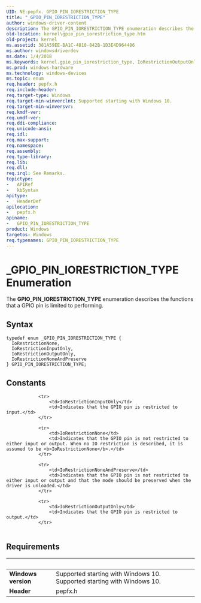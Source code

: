 ```yaml
---
UID: NE:pepfx._GPIO_PIN_IORESTRICTION_TYPE
title: "_GPIO_PIN_IORESTRICTION_TYPE"
author: windows-driver-content
description: The GPIO_PIN_IORESTRICTION_TYPE enumeration describes the functions that a GPIO pin is limited to performing.
old-location: kernel\gpio_pin_iorestriction_type.htm
old-project: kernel
ms.assetid: 381A59EE-BA1C-4810-842B-1D3E4D964486
ms.author: windowsdriverdev
ms.date: 1/4/2018
ms.keywords: kernel.gpio_pin_iorestriction_type, IoRestrictionOutputOnly, pepfx/GPIO_PIN_IORESTRICTION_TYPE, GPIO_PIN_IORESTRICTION_TYPE enumeration [Kernel-Mode Driver Architecture], IoRestrictionInputOnly, pepfx/IoRestrictionInputOnly, pepfx/IoRestrictionNoneAndPreserve, IoRestrictionNone, pepfx/IoRestrictionOutputOnly, GPIO_PIN_IORESTRICTION_TYPE, IoRestrictionNoneAndPreserve, _GPIO_PIN_IORESTRICTION_TYPE, pepfx/IoRestrictionNone
ms.prod: windows-hardware
ms.technology: windows-devices
ms.topic: enum
req.header: pepfx.h
req.include-header: 
req.target-type: Windows
req.target-min-winverclnt: Supported starting with Windows 10.
req.target-min-winversvr: 
req.kmdf-ver: 
req.umdf-ver: 
req.ddi-compliance: 
req.unicode-ansi: 
req.idl: 
req.max-support: 
req.namespace: 
req.assembly: 
req.type-library: 
req.lib: 
req.dll: 
req.irql: See Remarks.
topictype:
-	APIRef
-	kbSyntax
apitype:
-	HeaderDef
apilocation:
-	pepfx.h
apiname:
-	GPIO_PIN_IORESTRICTION_TYPE
product: Windows
targetos: Windows
req.typenames: GPIO_PIN_IORESTRICTION_TYPE
---
```


# _GPIO_PIN_IORESTRICTION_TYPE Enumeration
The <b>GPIO_PIN_IORESTRICTION_TYPE</b> enumeration describes the functions that a GPIO pin is limited to performing.

## Syntax
````
typedef enum _GPIO_PIN_IORESTRICTION_TYPE { 
  IoRestrictionNone,
  IoRestrictionInputOnly,
  IoRestrictionOutputOnly,
  IoRestrictionNoneAndPreserve
} GPIO_PIN_IORESTRICTION_TYPE;
````

## Constants

<table>
            
                <tr>
                    <td>IoRestrictionInputOnly</td>
                    <td>Indicates that the GPIO pin is restricted to input.</td>
                </tr>
            
                <tr>
                    <td>IoRestrictionNone</td>
                    <td>Indicates that the GPIO pin is not restricted to either input or output. When no IO restriction is described, it is assumed to be <b>IoRestrictionNone</b>.</td>
                </tr>
            
                <tr>
                    <td>IoRestrictionNoneAndPreserve</td>
                    <td>Indicates that the GPIO pin is not restricted to either input or output and that the mode should be preserved when the driver is unloaded.</td>
                </tr>
            
                <tr>
                    <td>IoRestrictionOutputOnly</td>
                    <td>Indicates that the GPIO pin is restricted to output.</td>
                </tr>
</table>


## Requirements
| &nbsp; | &nbsp; |
| ---- |:---- |
| **Windows version** | Supported starting with Windows 10. Supported starting with Windows 10. |
| **Header** | pepfx.h |